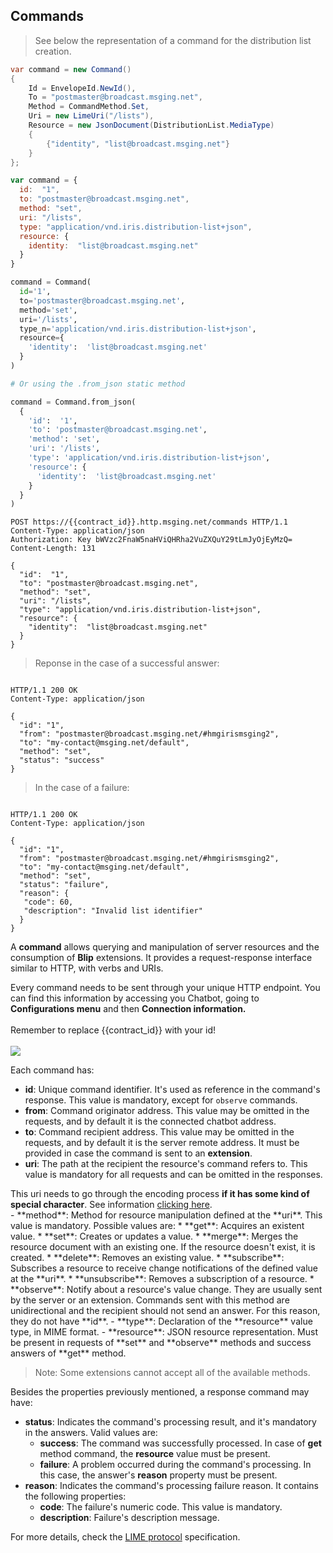 ## Commands

> See below the representation of a command for the distribution list creation.

```csharp
var command = new Command()
{
    Id = EnvelopeId.NewId(),
    To = "postmaster@broadcast.msging.net",
    Method = CommandMethod.Set,
    Uri = new LimeUri("/lists"),
    Resource = new JsonDocument(DistributionList.MediaType)
    {
        {"identity", "list@broadcast.msging.net"}
    }
};
```

```javascript
var command = {
  id:  "1",
  to: "postmaster@broadcast.msging.net",
  method: "set",
  uri: "/lists",
  type: "application/vnd.iris.distribution-list+json",
  resource: {
    identity:  "list@broadcast.msging.net"
  }
} 
```

```python
command = Command(
  id='1',
  to='postmaster@broadcast.msging.net',
  method='set',
  uri='/lists',
  type_n='application/vnd.iris.distribution-list+json',
  resource={
    'identity':  'list@broadcast.msging.net'
  }
) 

# Or using the .from_json static method

command = Command.from_json(
  {
    'id':  '1',
    'to': 'postmaster@broadcast.msging.net',
    'method': 'set',
    'uri': '/lists',
    'type': 'application/vnd.iris.distribution-list+json',
    'resource': {
      'identity':  'list@broadcast.msging.net'
    }
  }
)
```

```http
POST https://{{contract_id}}.http.msging.net/commands HTTP/1.1
Content-Type: application/json
Authorization: Key bWVzc2FnaW5naHViQHRha2VuZXQuY29tLmJyOjEyMzQ=
Content-Length: 131

{
  "id":  "1",
  "to": "postmaster@broadcast.msging.net",
  "method": "set",
  "uri": "/lists",
  "type": "application/vnd.iris.distribution-list+json",
  "resource": {
    "identity":  "list@broadcast.msging.net"
  }
} 
```

<blockquote class="lang-specific http">
<p>Reponse in the case of a successful answer:</p>
</blockquote>


```http

HTTP/1.1 200 OK
Content-Type: application/json

{
  "id": "1",
  "from": "postmaster@broadcast.msging.net/#hmgirismsging2",
  "to": "my-contact@msging.net/default",
  "method": "set",
  "status": "success"
} 
```
<blockquote class="lang-specific http">
<p>In the case of a failure:</p>
</blockquote>

```http

HTTP/1.1 200 OK
Content-Type: application/json

{
  "id": "1",
  "from": "postmaster@broadcast.msging.net/#hmgirismsging2",
  "to": "my-contact@msging.net/default",
  "method": "set",
  "status": "failure",
  "reason": {
   "code": 60,
   "description": "Invalid list identifier"
  }
} 
```

A **command** allows querying and manipulation of server resources and the consumption of **Blip** extensions. It provides a request-response interface similar to HTTP, with verbs and URIs.

<aside class="warning"> Every command needs to be sent through your unique HTTP endpoint. You can find this information by accessing you Chatbot, going to <strong>Configurations menu</strong> and then <strong>Connection information.</strong><br><br>Remember to replace {{contract_id}} with your id!<br><br><img src="https://www.dropbox.com/s/79sqr0p38zpv4yz/imagem%20docs.png?dl=1"></aside>

Each command has:

- **id**: Unique command identifier. It's used as reference in the command's response. This value is mandatory, except for `observe` commands.
- **from**: Command originator address. This value may be omitted in the requests, and by default it is the connected chatbot address.
- **to**: Command recipient address. This value may be omitted in the requests, and by default it is the server remote address. It must be provided in case the command is sent to an **extension**.
- **uri**: The path at the recipient the resource's command refers to. This value is mandatory for all requests and can be omitted in the responses.

<aside class="notice">This uri needs to go through the encoding process <strong>if it has some kind of special character</strong>. See information <a href="https://www.w3schools.com/tags/ref_urlencode.asp">clicking here</a>.</aside>
- **method**: Method for resource manipulation defined at the **uri**. This value is mandatory. Possible values are:
  * **get**: Acquires an existent value.
  * **set**: Creates or updates a value.
  * **merge**: Merges the resource document with an existing one. If the resource doesn't exist, it is created.
  * **delete**: Removes an existing value.
  * **subscribe**: Subscribes a resource to receive change notifications of the defined value at the **uri**.
  * **unsubscribe**: Removes a subscription of a resource. 
  * **observe**: Notify about a resource's value change. They are usually sent by the server or an extension. Commands sent with this method are unidirectional and the recipient should not send an answer. For this reason, they do not have **id**.
- **type**: Declaration of the **resource** value type, in MIME format.
- **resource**: JSON resource representation. Must be present in requests of **set** and **observe** methods and success answers of **get** method.

> Note: Some extensions cannot accept all of the available methods.

Besides the properties previously mentioned, a response command may have:

- **status**: Indicates the command's processing result, and it's mandatory in the answers. Valid values are:
  * **success**: The command was successfully processed. In case of **get** method command, the **resource** value must be present.
  * **failure**: A problem occurred during the command's processing. In this case, the answer's **reason** property must be present.
- **reason**: Indicates the command's processing failure reason. It contains the following properties:
  * **code**: The failure's numeric code. This value is mandatory.
  * **description**: Failure's description message.

For more details, check the [LIME protocol](http://limeprotocol.org/index.html#notification) specification.
